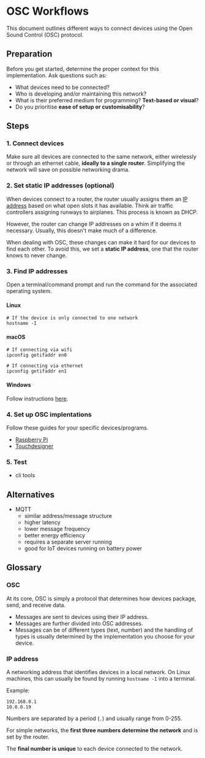 # OSC Workflows
This document outlines different ways to connect devices using the Open Sound Control (OSC) protocol.

## Preparation
Before you get started, determine the proper context for this implementation. Ask questions such as:
- What devices need to be connected?
- Who is developing and/or maintaining this network?
- What is their preferred medium for programming? **Text-based or visual**?
- Do you prioritise **ease of setup or customisability**?

## Steps
### 1. Connect devices
Make sure all devices are connected to the same network, either wirelessly or through an ethernet cable, **ideally to a single router**. Simplifying the network will save on possible networking drama.

### 2. Set static IP addresses (optional)
When devices connect to a router, the router usually assigns them an [IP address](#ip-address) based on what open slots it has available. Think air traffic controllers assigning runways to airplanes. This process is known as DHCP.

However, the router can change IP addresses on a whim if it deems it necessary. Usually, this doesn't make much of a difference. 

When dealing with OSC, these changes can make it hard for our devices to find each other. To avoid this, we set a **static IP address**, one that the router knows to never change.

### 3. Find IP addresses
Open a terminal/command prompt and run the command for the associated operating system.

#### Linux
```shell
# If the device is only connected to one network
hostname -I 
```

#### macOS
```shell
# If connecting via wifi
ipconfig getifaddr en0 

# If connecting via ethernet
ipconfig getifaddr en1
```

#### Windows
Follow instructions [here](https://support.microsoft.com/en-us/windows/find-your-ip-address-in-windows-f21a9bbc-c582-55cd-35e0-73431160a1b9#Category=Windows_10).

### 4. Set up OSC implentations
Follow these guides for your specific devices/programs.
- [Raspberry Pi](#raspberry-pi)
- [Touchdesigner](touchdesigner.md)


### 5. Test
- cli tools




## Alternatives
- MQTT
	- similar address/message structure
	- higher latency
	- lower message frequency
	- better energy efficiency
	- requires a separate server running
	- good for IoT devices running on battery power

## Glossary
### OSC
At its core, OSC is simply a protocol that determines how devices package, send, and receive data. 

- Messages are sent to devices using their IP address.
- Messages are further divided into OSC addresses. 
- Messages can be of different types (text, number) and the handling of types is usually determined by the implementation you choose for your device.

### IP address
A networking address that identifies devices in a local network. On Linux machines, this can usually be found by running `hostname -I` into a terminal. 

Example:
```
192.168.0.1
10.0.0.19
```
Numbers are separated by a period (`.`) and usually range from 0-255.

For simple networks, the **first three numbers determine the network** and is set by the router.

The **final number is unique** to each device connected to the network.
